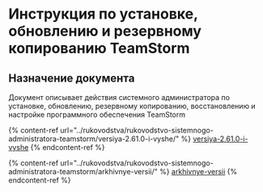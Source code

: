 # Инструкция по установке, обновлению и резервному копированию TeamStorm

## Назначение документа

Документ описывает действия системного администратора по установке, обновлению, резервному копированию, восстановлению и настройке программного обеспечения TeamStorm

{% content-ref url="../rukovodstva/rukovodstvo-sistemnogo-administratora-teamstorm/versiya-2.61.0-i-vyshe/" %}
[versiya-2.61.0-i-vyshe](../rukovodstva/rukovodstvo-sistemnogo-administratora-teamstorm/versiya-2.61.0-i-vyshe/)
{% endcontent-ref %}

{% content-ref url="../rukovodstva/rukovodstvo-sistemnogo-administratora-teamstorm/arkhivnye-versii/" %}
[arkhivnye-versii](../rukovodstva/rukovodstvo-sistemnogo-administratora-teamstorm/arkhivnye-versii/)
{% endcontent-ref %}

